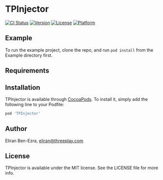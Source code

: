# TPInjector

[![CI Status](http://img.shields.io/travis/threeplay/TPInjector.svg?style=flat)](https://travis-ci.org/threeplay/TPInjector)
[![Version](https://img.shields.io/cocoapods/v/TPInjector.svg?style=flat)](http://cocoapods.org/pods/TPInjector)
[![License](https://img.shields.io/cocoapods/l/TPInjector.svg?style=flat)](http://cocoapods.org/pods/TPInjector)
[![Platform](https://img.shields.io/cocoapods/p/TPInjector.svg?style=flat)](http://cocoapods.org/pods/TPInjector)

## Example

To run the example project, clone the repo, and run `pod install` from the Example directory first.

## Requirements

## Installation

TPInjector is available through [CocoaPods](http://cocoapods.org). To install
it, simply add the following line to your Podfile:

```ruby
pod 'TPInjector'
```

## Author

Eliran Ben-Ezra, eliran@threeplay.com

## License

TPInjector is available under the MIT license. See the LICENSE file for more info.
